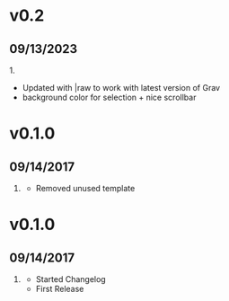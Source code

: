# v0.2
## 09/13/2023
1.[](#new)
  * Updated with |raw to work with latest version of Grav
  * background color for selection + nice scrollbar 

# v0.1.0
## 09/14/2017
1. [](#new)
    * Removed unused template 

# v0.1.0
## 09/14/2017

1. [](#new)
    * Started Changelog
    * First Release

